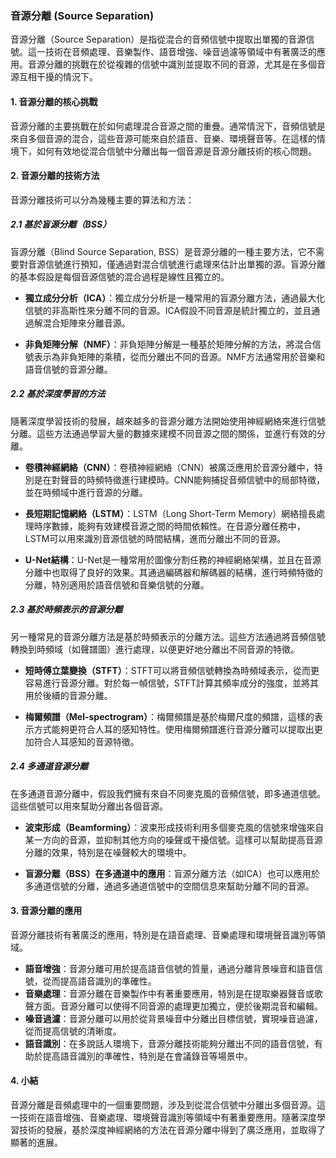 ### 音源分離 (Source Separation)

音源分離（Source Separation）是指從混合的音頻信號中提取出單獨的音源信號。這一技術在音頻處理、音樂製作、語音增強、噪音過濾等領域中有著廣泛的應用。音源分離的挑戰在於從複雜的信號中識別並提取不同的音源，尤其是在多個音源互相干擾的情況下。

#### 1. 音源分離的核心挑戰

音源分離的主要挑戰在於如何處理混合音源之間的重疊。通常情況下，音頻信號是來自多個音源的混合，這些音源可能來自於語音、音樂、環境聲音等。在這樣的情境下，如何有效地從混合信號中分離出每一個音源是音源分離技術的核心問題。

#### 2. 音源分離的技術方法

音源分離技術可以分為幾種主要的算法和方法：

##### 2.1 基於盲源分離（BSS）

盲源分離（Blind Source Separation, BSS）是音源分離的一種主要方法，它不需要對音源信號進行預知，僅通過對混合信號進行處理來估計出單獨的源。盲源分離的基本假設是每個音源信號的混合過程是線性且獨立的。

- **獨立成分分析（ICA）**：獨立成分分析是一種常用的盲源分離方法，通過最大化信號的非高斯性來分離不同的音源。ICA假設不同音源是統計獨立的，並且通過解混合矩陣來分離音源。

- **非負矩陣分解（NMF）**：非負矩陣分解是一種基於矩陣分解的方法，將混合信號表示為非負矩陣的乘積，從而分離出不同的音源。NMF方法通常用於音樂和語音信號的音源分離。

##### 2.2 基於深度學習的方法

隨著深度學習技術的發展，越來越多的音源分離方法開始使用神經網絡來進行信號分離。這些方法通過學習大量的數據來建模不同音源之間的關係，並進行有效的分離。

- **卷積神經網絡（CNN）**：卷積神經網絡（CNN）被廣泛應用於音源分離中，特別是在對聲音的時頻特徵進行建模時。CNN能夠捕捉音頻信號中的局部特徵，並在時頻域中進行音源的分離。

- **長短期記憶網絡（LSTM）**：LSTM（Long Short-Term Memory）網絡擅長處理時序數據，能夠有效建模音源之間的時間依賴性。在音源分離任務中，LSTM可以用來識別音源信號的時間結構，進而分離出不同的音源。

- **U-Net結構**：U-Net是一種常用於圖像分割任務的神經網絡架構，並且在音源分離中也取得了良好的效果。其通過編碼器和解碼器的結構，進行時頻特徵的分離，特別適用於語音信號和音樂信號的分離。

##### 2.3 基於時頻表示的音源分離

另一種常見的音源分離方法是基於時頻表示的分離方法。這些方法通過將音頻信號轉換到時頻域（如聲譜圖）進行處理，以便更好地分離出不同音源的特徵。

- **短時傅立葉變換（STFT）**：STFT可以將音頻信號轉換為時頻域表示，從而更容易進行音源分離。對於每一幀信號，STFT計算其頻率成分的強度，並將其用於後續的音源分離。

- **梅爾頻譜（Mel-spectrogram）**：梅爾頻譜是基於梅爾尺度的頻譜，這樣的表示方式能夠更符合人耳的感知特性。使用梅爾頻譜進行音源分離可以提取出更加符合人耳感知的音源特徵。

##### 2.4 多通道音源分離

在多通道音源分離中，假設我們擁有來自不同麥克風的音頻信號，即多通道信號。這些信號可以用來幫助分離出各個音源。

- **波束形成（Beamforming）**：波束形成技術利用多個麥克風的信號來增強來自某一方向的音源，並抑制其他方向的噪聲或干擾信號。這樣可以幫助提高音源分離的效果，特別是在噪聲較大的環境中。

- **盲源分離（BSS）在多通道中的應用**：盲源分離方法（如ICA）也可以應用於多通道信號的分離，通過多通道信號中的空間信息來幫助分離不同的音源。

#### 3. 音源分離的應用

音源分離技術有著廣泛的應用，特別是在語音處理、音樂處理和環境聲音識別等領域。

- **語音增強**：音源分離可用於提高語音信號的質量，通過分離背景噪音和語音信號，從而提高語音識別的準確性。
- **音樂處理**：音源分離在音樂製作中有著重要應用，特別是在提取樂器聲音或歌聲方面。音源分離可以使得不同音源的處理更加獨立，便於後期混音和編輯。
- **噪音過濾**：音源分離可以用於從背景噪音中分離出目標信號，實現噪音過濾，從而提高信號的清晰度。
- **語音識別**：在多說話人環境下，音源分離技術能夠分離出不同的語音信號，有助於提高語音識別的準確性，特別是在會議錄音等場景中。

#### 4. 小結

音源分離是音頻處理中的一個重要問題，涉及到從混合信號中分離出多個音源。這一技術在語音增強、音樂處理、環境聲音識別等領域中有著重要應用。隨著深度學習技術的發展，基於深度神經網絡的方法在音源分離中得到了廣泛應用，並取得了顯著的進展。